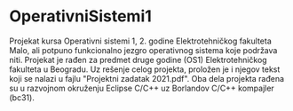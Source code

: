 # OperativniSistemi1
Projekat kursa Operativni sistemi 1, 2. godine Elektrotehničkog fakulteta
Malo, ali potpuno funkcionalno jezgro operativnog sistema koje podržava niti. Projekat je rađen za predmet druge godine (OS1) Elektrotehničkog fakulteta u Beogradu. Uz rešenje celog projekta, proložen je i njegov tekst koji se nalazi u fajlu "Projektni zadatak 2021.pdf". Oba dela projekta rađena su u razvojnom okruženju Eclipse C/C++ uz Borlandov C/C++ kompajler (bc31).
